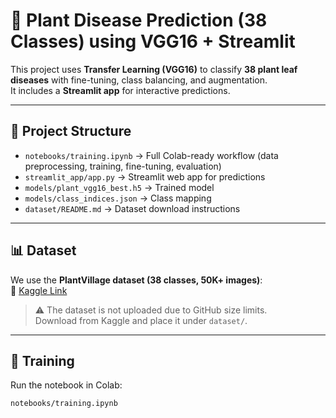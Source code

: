 # 🌱 Plant Disease Prediction (38 Classes) using VGG16 + Streamlit

This project uses **Transfer Learning (VGG16)** to classify **38 plant leaf diseases** with fine-tuning, class balancing, and augmentation.  
It includes a **Streamlit app** for interactive predictions.

---

## 📂 Project Structure
- `notebooks/training.ipynb` → Full Colab-ready workflow (data preprocessing, training, fine-tuning, evaluation)
- `streamlit_app/app.py` → Streamlit web app for predictions
- `models/plant_vgg16_best.h5` → Trained model
- `models/class_indices.json` → Class mapping
- `dataset/README.md` → Dataset download instructions

---

## 📊 Dataset
We use the **PlantVillage dataset (38 classes, 50K+ images)**:  
🔗 [Kaggle Link](https://www.kaggle.com/datasets/emmarex/plantdisease)

> ⚠️ The dataset is not uploaded due to GitHub size limits.  
Download from Kaggle and place it under `dataset/`.

---

## 🚀 Training
Run the notebook in Colab:
```bash
notebooks/training.ipynb
